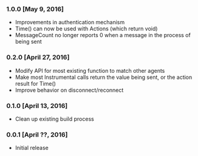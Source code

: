 ### 1.0.0 [May 9, 2016]
* Improvements in authentication mechanism
* Time() can now be used with Actions (which return void)
* MessageCount no longer reports 0 when a message in the process of being sent

### 0.2.0 [April 27, 2016]
* Modify API for most existing function to match other agents
* Make most Instrumental calls return the value being sent, or the action result for Time()
* Improve behavior on disconnect/reconnect

### 0.1.0 [April 13, 2016]
* Clean up existing build process

### 0.0.1 [April ??, 2016]
* Initial release
